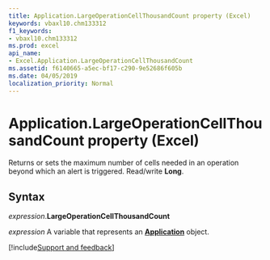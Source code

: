 ```yaml
---
title: Application.LargeOperationCellThousandCount property (Excel)
keywords: vbaxl10.chm133312
f1_keywords:
- vbaxl10.chm133312
ms.prod: excel
api_name:
- Excel.Application.LargeOperationCellThousandCount
ms.assetid: f6140665-a5ec-bf17-c290-9e52686f605b
ms.date: 04/05/2019
localization_priority: Normal
---
```



# Application.LargeOperationCellThousandCount property (Excel)

Returns or sets the maximum number of cells needed in an operation beyond which an alert is triggered. Read/write **Long**.


## Syntax

_expression_.**LargeOperationCellThousandCount**

_expression_ A variable that represents an **[Application](Excel.Application(object).md)** object.




[!include[Support and feedback](~/includes/feedback-boilerplate.md)]